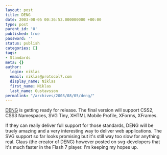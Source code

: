 ```yaml
---
layout: post
title: DENG
date: 2003-08-05 00:36:53.000000000 +00:00
type: post
parent_id: '0'
published: true
password: ''
status: publish
categories: []
tags:
- Standards
meta: {}
author:
  login: niklas
  email: niklas@protocol7.com
  display_name: Niklas
  first_name: Niklas
  last_name: Gustavsson
permalink: "/archives/2003/08/05/deng/"
---
```

[DENG](http://claus.packts.net/deng/) is getting ready for release. The final version will support CSS2, CSS3 Namespaces, SVG Tiny, XHTML Mobile Profile, XForms, XFrames.

If they can really deliver full support for those standards, DENG will be truely amazing and a very interesting way to deliver web applications. The SVG support so far looks promising but it's still way too slow for anything real. Claus (the creator of DENG) however posted on svg-developers that it's much faster in the Flash 7 player. I'm keeping my hopes up.

